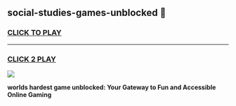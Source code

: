 
## social-studies-games-unblocked 👋
<h3>
<a href="https://premium.freeplayer.one?title=social-studies-games-unblocked&ref=14F">CLICK TO PLAY</a></h3>
<hr>

<h3>
<a href="https://premium.freeplayer.one?title=social-studies-games-unblocked&ref=14F">CLICK 2 PLAY</a>
  
</h3>

<a href="https://premium.freeplayer.one?title=social-studies-games-unblocked&ref=12F/"><img src="https://clearcache.store/games.png"></a>


**worlds hardest game unblocked: Your Gateway to Fun and Accessible Online Gaming**
